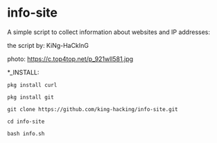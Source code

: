

# info-site

A simple script to collect information about websites and IP addresses:

the script by: KiNg-HaCkInG

photo: https://c.top4top.net/p_921wll581.jpg

*_INSTALL:

`pkg install curl`

`pkg install git`

`git clone https://github.com/king-hacking/info-site.git`

`cd info-site`

`bash info.sh`

